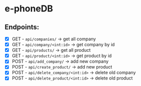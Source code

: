 # e-phoneDB

## Endpoints:
- [X] GET - `api/companies/` -> get all company
- [X] GET - `api/company/<int:id>` -> get company by id
- [X] GET - `api/products/` -> get all product
- [X] GET - `api/product/<int:id>` -> get product by id
- [X] POST - `api/add_company/` -> add new company
- [X] POST - `api/create_product/` -> add new product
- [X] POST - `api/delete_company/<int:id>` -> delete old company
- [X] POST - `api/delete_product/<int:id>` -> delete old product